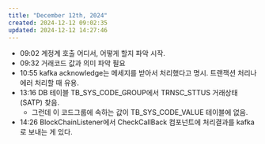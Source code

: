 ```yaml
---
title: "December 12th, 2024"
created: 2024-12-12 09:02:35
updated: 2024-12-12 14:27:46
---
```

  * 09:02 계정계 호출 어디서, 어떻게 할지 파악 시작.
  * 09:32 거래코드 값과 의미 파악 필요
  * 10:55 kafka acknowledge는 메세지를 받아서 처리했다고 명시. 트랜잭션 처리나 에러 처리할 때 유용.
  * 13:16 DB 테이블 TB_SYS_CODE_GROUP에서 TRNSC_STTUS 거래상태(SATP) 찾음.
    * 그런데 이 코드그룹에 속하는 값이 TB_SYS_CODE_VALUE 테이블에 없음.
  * 14:26 BlockChainListener에서 CheckCallBack 컴포넌트에 처리결과를 kafka로 보내는 게 있다.